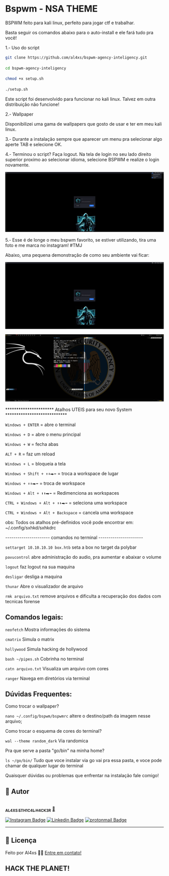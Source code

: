 # Bspwm - NSA THEME

BSPWM feito para kali linux, perfeito para jogar ctf e trabalhar.

Basta seguir os comandos abaixo para o auto-install e ele fará tudo pra você!

1.- Uso do script

```bash
git clone https://github.com/al4xs/bspwm-agency-inteligency.git

cd bspwm-agency-inteligency

chmod +x setup.sh

./setup.sh
```

Este script foi desenvolvido para funcionar no kali linux.
Talvez em outra distribuição não funcione!

2.- Wallpaper

Disponibilizei uma gama de wallpapers que gosto de usar e ter em meu kali linux.

3.- Durante a instalação sempre que aparecer um menu pra selecionar algo aperte TAB e selecione OK.

4.- Terminou o script? Faça logout. Na tela de login no seu lado direito superior proximo ao selecionar idioma, selecione BSPWM e realize o login novamente.

![Picture 1](preview/demo0.png)


5.- Esse é de longe o meu bspwm favorito, se estiver utilizando, tira uma foto e me marca no instagram! #TMJ

Abaixo, uma pequena demonstração de como seu ambiente vai ficar:

![Picture 1](preview/demo1.png)

![Picture 2](preview/demo2.png)


********************** Atalhos UTEIS para seu novo System ****************************

`Windows + ENTER` = abre o terminal

`Windows + D` = abre o menu principal

`Windows + W` = fecha abas

`ALT + R` = faz um reload

`Windows + L` = bloqueia a tela

`Windows + Shift + ⬆⬇⮕⬅` = troca a workspace de lugar

`Windows + ⬆⬇⮕⬅` = troca de workspace

`Windows + Alt + ⬆⬇⮕⬅` = Redimenciona as workspaces

`CTRL + Windows + Alt + ⬆⬇⮕⬅` = seleciona uma workspace

`CTRL + Windows + Alt + Backspace` = cancela uma workspace


obs: Todos os atalhos pré-definidos você pode encontrar em: ~/.config/sxhkd/sxhkdrc

---------------------- comandos no terminal ----------------------


`settarget 10.10.10.10 box.htb`  seta a box no target da polybar

`pavucontrol` abre administração do audio, pra aumentar e abaixar o volume

`logout` faz logout na sua maquina

`desligar` desliga a maquina

`thunar` Abre o visualizador de arquivo

`rmk arquivo.txt`  remove arquivos e dificulta a recuperação dos dados com tecnicas forense


## Comandos legais:

`neofetch`  Mostra informações do sistema

`cmatrix`  Simula o matrix

`hollywood`  Simula hacking de hollywood

`bash ~/pipes.sh`  Cobrinha no terminal

`catn arquivo.txt`  Visualiza um arquivo com cores

`ranger`  Navega em diretórios via terminal

## Dúvidas Frequentes:

Como trocar o wallpaper?

`nano ~/.config/bspwm/bspwmrc` altere o destino/path da imagem nesse arquivo;

Como trocar o esquema de cores do terminal?

`wal --theme random_dark`  Via randomica

Pra que serve a pasta "go/bin" na minha home?

`ls ~/go/bin/`  Tudo que voce instalar via go vai pra essa pasta, e voce pode chamar de qualquer lugar do terminal


Quaisquer dúvidas ou problemas que enfrentar na instalação fale comigo!
## 🦸 Autor

 <a href="https://github.com/al4xs">
 <img style="border-radius: 50%;" src="https://avatars.githubusercontent.com/u/40411471?v=4" width="100px;" alt=""/>
 <br />
 <sub><b>AL4XS ETH1C4L H4CK3R</b></sub></a> <a href="http://al4xs.github.io/" title="Github Personal Blog"> 🚀</a>
 <br />

[![Instagram Badge](https://img.shields.io/badge/-@michaelferral4xs-1ca0f1?style=flat-square&labelColor=1ca0f1&logo=instagram&logoColor=white&link=https://instagram.com/michaelferral4xs)](https://instagram.com/michaelferral4xs) 
[![Linkedin Badge](https://img.shields.io/badge/-Al4xs-blue?style=flat-square&logo=Linkedin&logoColor=white&link=https://www.linkedin.com/in/michael-al4xs/)](https://www.linkedin.com/in/michael-al4xs/) 
[![protonmail Badge](https://img.shields.io/badge/-@al4xs@protonmail.com-c14438?style=flat-square&logo=protonmail&logoColor=white&link=mailto:al4xs@protonmail.com)](mailto:al4xs@protonmail.com)

---

## 📝 Licença

Feito por Al4xs 👋🏽 [Entre em contato!](https://www.linkedin.com/in/michael-al4xs/)

HACK THE PLANET!
---
